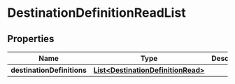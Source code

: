 

# DestinationDefinitionReadList


## Properties

| Name | Type | Description | Notes |
|------------ | ------------- | ------------- | -------------|
|**destinationDefinitions** | [**List&lt;DestinationDefinitionRead&gt;**](DestinationDefinitionRead.md) |  |  |



